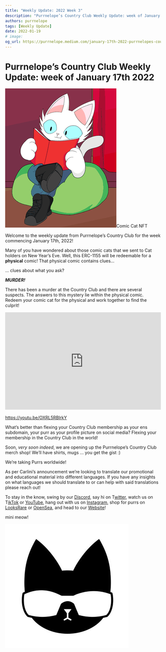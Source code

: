 ```yaml
---
title: "Weekly Update: 2022 Week 3"
description: "Purrnelope’s Country Club Weekly Update: week of January 17th 2022"
authors: purrnelope
tags: [Weekly Update]
date: 2022-01-19
# image:
og_url: https://purrnelope.medium.com/january-17th-2022-purrnelopes-country-club-weekly-update-4a771c189c68
---
```


<!--truncate-->

# Purrnelope’s Country Club Weekly Update: week of January 17th 2022

![](./assets/1_J3KkPNoQy-Xba-1jRce02Q_resize.gif)Comic Cat NFT

Welcome to the weekly update from Purrnelope’s Country Club for the week commencing January 17th, 2022!

Many of you have wondered about those comic cats that we sent to Cat holders on New Year’s Eve. Well, this ERC-1155 will be redeemable for a **physical** comic! That physical comic contains clues…

… clues about what you ask?

**_MURDER!_**

There has been a murder at the Country Club and there are several suspects. The answers to this mystery lie within the physical comic. Redeem your comic cat for the physical and work together to find the culprit!

<iframe width="100%" height="315" src="https://www.youtube.com/embed/OXRL5RBlrkY" title="YouTube video player" frameborder="0" allow="accelerometer; autoplay; clipboard-write; encrypted-media; gyroscope; picture-in-picture" allowFullScreen></iframe>

https://youtu.be/OXRL5RBlrkY

What’s better than flexing your Country Club membership as your ens subdomain, your purr as your profile picture on social media? Flexing your membership in the Country Club in the world!

Soon, _very soon indeed_, we are opening up the Purrnelope’s Country Club merch shop! We’ll have shirts, mugs … you get the gist :)

We’re taking Purrs worldwide!

As per Carlini’s announcement we’re looking to translate our promotional and educational material into different languages. If you have any insights on what languages we should translate to or can help with said translations please reach out!

To stay in the know, swing by our [Discord](https://discord.gg/pENe5hw828), say hi on T[witter](https://twitter.com/purrnelopescc), watch us on T[ikTok](https://www.tiktok.com/@purrnelopescountryclub) or [YouTube](https://www.youtube.com/channel/UCDNEK69wV4wkYeIb-WTshUQ), hang out with us on [Instagram](https://www.instagram.com/purrnelopes_country_club/), shop for purrs on [LooksRare](https://looksrare.org/collections/0x9759226B2F8ddEFF81583e244Ef3bd13AAA7e4A1#items) or [OpenSea](https://opensea.io/collection/purrnelopes-country-club?search[sortAscending]=true&search[sortBy]=PRICE&search[toggles][0]=BUY_NOW), and head to our [Website](https://www.purrnelopescountryclub.com/)!

mini meow!

![](./assets/1_vSujjQQ_v3YcYOz3bgBErA.jpg)
